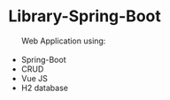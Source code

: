 # Library-Spring-Boot
<ul>
  Web Application using:
<br />
<br />
<li>Spring-Boot</li>
<li>CRUD</li>
<li>Vue JS</li>
<li>H2 database</li>
</ul>



